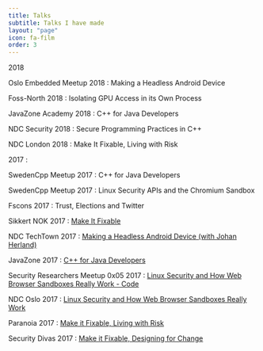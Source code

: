 ```yaml
---
title: Talks
subtitle: Talks I have made
layout: "page"
icon: fa-film
order: 3
---
```


2018

Oslo Embedded Meetup 2018 : Making a Headless Android Device

Foss-North 2018 : Isolating GPU Access in its Own Process

JavaZone Academy 2018 : C++ for Java Developers

NDC Security 2018 : Secure Programming Practices in C++

NDC London 2018 : Make It Fixable, Living with Risk

2017 :

SwedenCpp Meetup 2017 : C++ for Java Developers

SwedenCpp Meetup 2017 : Linux Security APIs and the Chromium Sandbox

Fscons 2017 : Trust, Elections and Twitter

Sikkert NOK 2017 : [Make It Fixable](/2017/10/26/make_it_fixable.html)

NDC TechTown 2017 : [Making a Headless Android Device (with Johan Herland)](/2017/10/23/headless_android_device.html)

JavaZone 2017 : [C++ for Java Developers](/2017/09/13/cpp_for_java_devs.html)

Security Researchers Meetup 0x05 2017 : [Linux Security and How Web Browser Sandboxes Really Work - Code](/2017/06/19/linux_security_sandboxes.html)

NDC Oslo 2017 : [Linux Security and How Web Browser Sandboxes Really Work](/2017/06/15/linux-browser-sandboxes.html)

Paranoia 2017 : [Make it Fixable, Living with Risk](/2017/05/10/living-with-risk.html)

Security Divas 2017 : [Make it Fixable, Designing for Change](/2017/01/26/designing-for-change.html)